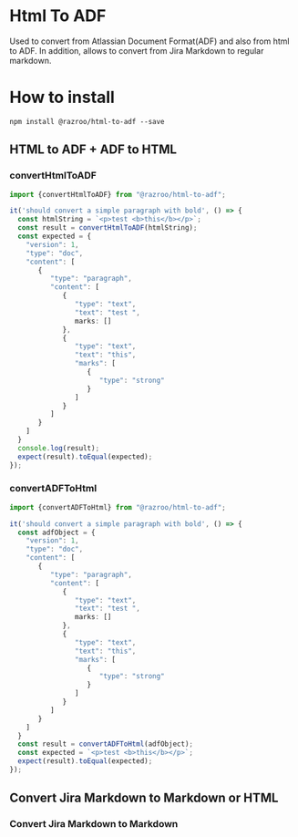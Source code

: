 # Html To ADF
Used to convert from Atlassian Document Format(ADF) and also from 
html to ADF. In addition, allows to convert from Jira Markdown to 
regular markdown. 

# How to install
```
npm install @razroo/html-to-adf --save
```

## HTML to ADF + ADF to HTML

### convertHtmlToADF

```ts
import {convertHtmlToADF} from "@razroo/html-to-adf";

it('should convert a simple paragraph with bold', () => {
  const htmlString = `<p>test <b>this</b></p>`;
  const result = convertHtmlToADF(htmlString);
  const expected = {
    "version": 1,
    "type": "doc",
    "content": [
       {
          "type": "paragraph",
          "content": [
             {
                "type": "text",
                "text": "test ",
                marks: []
             },
             {
                "type": "text",
                "text": "this",
                "marks": [
                   {
                      "type": "strong"
                   }
                ]
             }
          ]
       }
    ]
  }
  console.log(result);
  expect(result).toEqual(expected);
});
```

### convertADFToHtml

```ts
import {convertADFToHtml} from "@razroo/html-to-adf";

it('should convert a simple paragraph with bold', () => {
  const adfObject = {
    "version": 1,
    "type": "doc",
    "content": [
       {
          "type": "paragraph",
          "content": [
             {
                "type": "text",
                "text": "test ",
                marks: []
             },
             {
                "type": "text",
                "text": "this",
                "marks": [
                   {
                      "type": "strong"
                   }
                ]
             }
          ]
       }
    ]
  }
  const result = convertADFToHtml(adfObject);
  const expected = `<p>test <b>this</b></p>`;
  expect(result).toEqual(expected);
});
```

## Convert Jira Markdown to Markdown or HTML

### Convert Jira Markdown to Markdown
